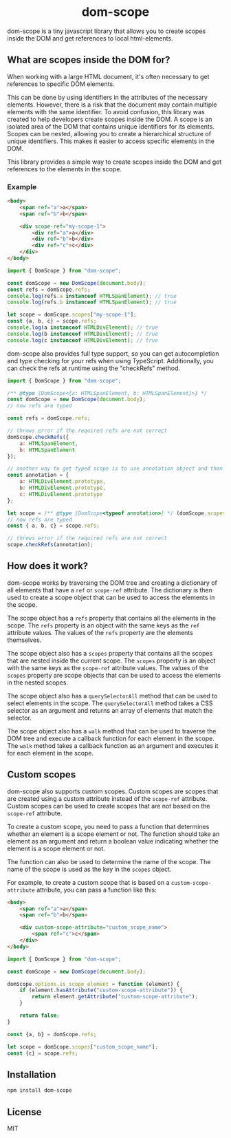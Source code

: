 <h1 align="center">
    dom-scope
</h1>

dom-scope is a tiny javascript library that allows you to create scopes inside the DOM and get references to local html-elements.

## What are scopes inside the DOM for?

When working with a large HTML document, it's often necessary to get references to specific DOM elements. 

This can be done by using identifiers in the attributes of the necessary elements. However, there is a risk that the document may contain multiple elements with the same identifier. To avoid confusion, this library was created to help developers create scopes inside the DOM. A scope is an isolated area of the DOM that contains unique identifiers for its elements. Scopes can be nested, allowing you to create a hierarchical structure of unique identifiers. This makes it easier to access specific elements in the DOM.

This library provides a simple way to create scopes inside the DOM and get references to the elements in the scope.

### Example

```html
<body>
    <span ref="a">a</span>
    <span ref="b">b</span>

    <div scope-ref="my-scope-1">
        <div ref="a">a</div>
        <div ref="b">b</div>       
        <div ref="c">c</div>
    </div>
</body>
```

```js
import { DomScope } from "dom-scope";

const domScope = new DomScope(document.body);
const refs = domScope.refs;
console.log(refs.a instanceof HTMLSpanElement); // true
console.log(refs.b instanceof HTMLSpanElement); // true

let scope = domScope.scopes["my-scope-1"];
const {a, b, c} = scope.refs;
console.log(a instanceof HTMLDivElement); // true
console.log(b instanceof HTMLDivElement); // true
console.log(c instanceof HTMLDivElement); // true
```

dom-scope also provides full type support, so you can get autocompletion and type checking for your refs when using TypeScript. Additionally, you can check the refs at runtime using the "checkRefs" method.

```js
import { DomScope } from "dom-scope";

/** @type {DomScope<{a: HTMLSpanElement, b: HTMLSpanElement}>} */
const domScope = new DomScope(document.body);
// now refs are typed

const refs = domScope.refs;

// throws error if the required refs are not correct
domScope.checkRefs({
    a: HTMLSpanElement,
    b: HTMLSpanElement
});

// another way to get typed scope is to use annotation object and then call checkRefs on it
const annotation = {
    a: HTMLDivElement.prototype,
    b: HTMLDivElement.prototype,
    c: HTMLDivElement.prototype
};

let scope = /** @type {DomScope<typeof annotation>} */ (domScope.scopes["my-scope-1"]);
// now refs are typed
const { a, b, c} = scope.refs;

// throws error if the required refs are not correct
scope.checkRefs(annotation);
```

## How does it work?

dom-scope works by traversing the DOM tree and creating a dictionary of all elements that have a `ref` or `scope-ref` attribute. The dictionary is then used to create a scope object that can be used to access the elements in the scope.

The scope object has a `refs` property that contains all the elements in the scope. The `refs` property is an object with the same keys as the `ref` attribute values. The values of the `refs` property are the elements themselves.

The scope object also has a `scopes` property that contains all the scopes that are nested inside the current scope. The `scopes` property is an object with the same keys as the `scope-ref` attribute values. The values of the `scopes` property are scope objects that can be used to access the elements in the nested scopes.

The scope object also has a `querySelectorAll` method that can be used to select elements in the scope. The `querySelectorAll` method takes a CSS selector as an argument and returns an array of elements that match the selector.

The scope object also has a `walk` method that can be used to traverse the DOM tree and execute a callback function for each element in the scope. The `walk` method takes a callback function as an argument and executes it for each element in the scope.

## Custom scopes

dom-scope also supports custom scopes. Custom scopes are scopes that are created using a custom attribute instead of the `scope-ref` attribute. Custom scopes can be used to create scopes that are not based on the `scope-ref` attribute.

To create a custom scope, you need to pass a function that determines whether an element is a scope element or not. The function should take an element as an argument and return a boolean value indicating whether the element is a scope element or not.

The function can also be used to determine the name of the scope. The name of the scope is used as the key in the `scopes` object.

For example, to create a custom scope that is based on a `custom-scope-attribute` attribute, you can pass a function like this:

```html
<body>
    <span ref="a">a</span>
    <span ref="b">b</span>

    <div custom-scope-attribute="custom_scope_name">
        <span ref="c">c</span>
    </div>
</body>
```

```js
import { DomScope } from "dom-scope";

const domScope = new DomScope(document.body);

domScope.options.is_scope_element = function (element) {
    if (element.hasAttribute("custom-scope-attribute")) {
        return element.getAttribute("custom-scope-attribute");
    }

    return false;
}

const {a, b} = domScope.refs;

let scope = domScope.scopes["custom_scope_name"];
const {c} = scope.refs;
```

## Installation

```bash
npm install dom-scope
```

## License

MIT